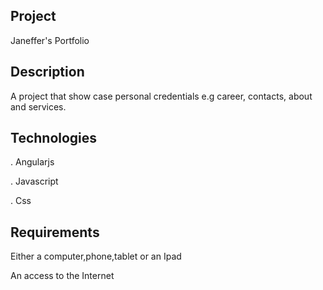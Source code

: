 ## Project
Janeffer's  Portfolio

## Description
A project that show case personal credentials e.g career, contacts, about and services.

## Technologies
  . Angularjs
  
  . Javascript
  
  . Css
  ## Requirements
  Either a computer,phone,tablet or an Ipad
  
  An access to the Internet
  


